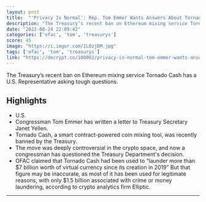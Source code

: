 ```yaml
---
layout: post
title:  "'Privacy Is Normal': Rep. Tom Emmer Wants Answers About Tornado Cash Ban"
description: "The Treasury’s recent ban on Ethereum mixing service Tornado Cash has a U.S. Representative asking tough questions."
date: "2022-08-24 22:09:42"
categories: ['ofac', 'tom', 'treasurys']
score: 45
image: "https://i.imgur.com/IL0zjDM.jpg"
tags: ['ofac', 'tom', 'treasurys']
link: "https://decrypt.co/108062/privacy-is-normal-tom-emmer-wants-answers-tornado-cash-ban"
---
```


The Treasury’s recent ban on Ethereum mixing service Tornado Cash has a U.S. Representative asking tough questions.

## Highlights

- U.S.
- Congressman Tom Emmer has written a letter to Treasury Secretary Janet Yellen.
- Tornado Cash, a smart contract-powered coin mixing tool, was recently banned by the Treasury.
- The move was deeply controversial in the crypto space, and now a congressman has questioned the Treasury Department's decision.
- OFAC claimed that Tornado Cash had been used to “launder more than $7 billion worth of virtual currency since its creation in 2019” But that figure may be inaccurate, as most of it has been used for legitimate reasons, with only $1.5 billion associated with crime or money laundering, according to crypto analytics firm Elliptic.

---
